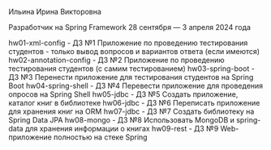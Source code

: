 Ильина Ирина Викторовна

Разработчик на Spring Framework 28 сентября — 3 апреля 2024 года

hw01-xml-config - ДЗ №1 Приложение по проведению тестирования студентов - только вывод вопросов и вариантов ответа (если имеются) 
hw02-annotation-config - ДЗ №2 Приложение по проведению тестирования студентов (с самим тестированием) 
hw03-spring-boot - ДЗ №3 Перенести приложение для тестирования студентов на Spring Boot
hw04-spring-shell - ДЗ №4 Перевести приложение для проведения опросов на Spring Shell
hw05-jdbc - ДЗ №5 Создать приложение, каталог книг в библиотеке
hw06-jdbc - ДЗ №6 Переписать приложение для хранения книг на ORM
hw07-jdbc - ДЗ №7 Создать библиотеку на Spring Data JPA
hw08-mongo - ДЗ №8 Использовать MongoDB и spring-data для хранения информации о книгах
hw09-rest - ДЗ №9 Web-приложение полностью на стеке Spring
